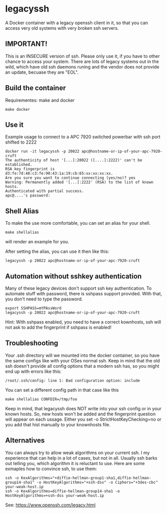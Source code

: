 # legacyssh
A Docker container with a legacy openssh client in it, so that you can access very old systems with very broken ssh servers.

## IMPORTANT!
This is an INSECURE version of ssh. Please only use it, if you have to other chance to access your system.
There are lots of legacy systems out in the wild, which have old ssh daemons runing and the vendor does not provide an update, becuase they are "EOL".

## Build the container
Requirementes: make and docker

```
make docker
```

## Use it
Example usage to connect to a APC 7920 switched powerbar with ssh port shifted to 2222
```
docker run -it legacyssh -p 20022 apc@hostname-or-ip-of-your-apc-7920-cruft
The authenticity of host '[...]:20022 ([....]:2222)' can't be established.
RSA key fingerprint is d3:fe:7d:48:c3:fe:90:43:1a:19:cb:65:xx:xx:xx:xx.
Are you sure you want to continue connecting (yes/no)? yes
Warning: Permanently added '[...]:2222' (RSA) to the list of known hosts.
Authenticated with partial success.
apc@....'s password: 
```

## Shell Alias
To make the use more comfortable, you can set an alias for your shell.

```
make shellalias
```

will render an example for you.

After setting the alias, you can use it then like this:
```
legacyssh -p 20022 apc@hostname-or-ip-of-your-apc-7920-cruft
```

## Automation without sshkey authentication
Many of these legacy devices don't support ssh key authentication. To automate stuff with password, there is sshpass support provided. With that, you don't need to type the password.

```
export SSHPASS=mYPAssWord
legacyssh -p 20022 apc@hostname-or-ip-of-your-apc-7920-cruft
```

Hint: With sshpass enabled, you need to have a correct kownhosts, ssh will not ask to add the fingerprint if sshpass is enabled!

## Troubleshooting
Your .ssh directory will we mounted into the docker container, so you have the same configs like with your OSes normal ssh.
Keep in mind that the old ssh doesn't provide all config options that a modern ssh has, so you might end up with errors like this:

```
/root/.ssh/config: line 1: Bad configuration option: include
```

You can set a different config path in that case like this
```
make shellalias CONFDIR=/tmp/foo
```

Keep in mind, that legacyssh does NOT write into your ssh config or in your known hosts. So, new hosts won't be added and the fingerprint question will appear on each ussage. Either you set -o StrictHostKeyChecking=no or you add that hist manually to your knownhosts file.

## Alternatives
You can always try to allow weak algorithms on your current ssh. I my experience that can help in a lot of cases, but not in all. Usually ssh barks out telling you, which algorithm it is reluctant to use. Here are some exmaples how to convince ssh, to use them:

```
ssh -o KexAlgorithms="+diffie-hellman-group1-sha1,diffie-hellman-group14-sha1" -o HostKeyAlgorithms="+ssh-dss" -o Ciphers="+3des-cbc" your-weak-host.ip
ssh -o KexAlgorithms=diffie-hellman-group14-sha1 -o HostKeyAlgorithms=+ssh-dss your-weak-host.ip
```

See: https://www.openssh.com/legacy.html


